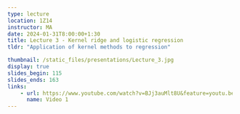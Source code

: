 ```yaml
---
type: lecture
location: 1Z14
instructor: MA
date: 2024-01-31T8:00:00+1:30
title: Lecture 3 - Kernel ridge and logistic regression
tldr: "Application of kernel methods to regression"

thumbnail: /static_files/presentations/Lecture_3.jpg
display: true
slides_begin: 115
slides_ends: 163
links: 
    - url: https://www.youtube.com/watch?v=BJj3auMlt8U&feature=youtu.be
      name: Video 1
---
```




